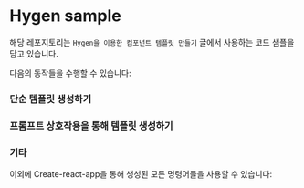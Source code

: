 # Hygen sample

해당 레포지토리는 `Hygen을 이용한 컴포넌트 템플릿 만들기` 글에서 사용하는 코드 샘플을 담고 있습니다.

다음의 동작들을 수행할 수 있습니다:

### 단순 템플릿 생성하기

### 프롬프트 상호작용을 통해 템플릿 생성하기

### 기타

이외에 Create-react-app을 통해 생성된 모든 명령어들을 사용할 수 있습니다:
